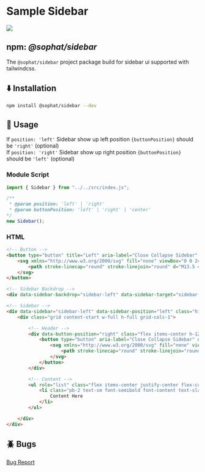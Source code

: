 # Sample Sidebar
![](https://sidebar.hey1010.com/assets/home.webp)


## npm: ***@sophat/sidebar***
The `@sophat/sidebar` project package build for sidebar ui supported with tailwindcss.

## ⬇️ Installation
```sh
npm install @sophat/sidebar --dev
```

## 📂 Usage

If `position: 'left'` Sidebar show up left position `{buttonPosition}` should be `'right'` (optional)
<br/>
If `position: 'right'` Sidebar show up right position `{buttonPosition}` should be `'left'` (optional)

### Module Script
```js
import { Sidebar } from "../../src/index.js";

/**
 * @param position: 'left' | 'right'
 * @param buttonPosition: 'left' | 'right' | 'center'
*/
new Sidebar();
```

### HTML
```html
<!-- Button -->
<button type="button" title="Left" aria-label="Close Collapse Sidebar" data-sidebar-target="sidebar-left" class="flex items-center justify-center rounded-lg hover:bg-slate-50 ring-1 ring-black/10 w-8 h-8">
    <svg xmlns="http://www.w3.org/2000/svg" fill="none" viewBox="0 0 24 24" stroke-width="1.5" stroke="currentColor" class="w-4 h-4">
        <path stroke-linecap="round" stroke-linejoin="round" d="M13.5 4.5 21 12m0 0-7.5 7.5M21 12H3" />
    </svg>
</button>

<!-- Sidebar Backdrop -->
<div data-sidebar-backdrop="sidebar-left" data-sidebar-target="sidebar-left" class="hidden inset-0 fixed right-0 transition-opacity top-0 w-full h-full bg-black/25 z-[999]"></div>

<!-- Sidebar -->
<div data-sidebar="sidebar-left" data-sidebar-position="left" class="hidden justify-end fixed top-0 opacity-0 transition-all duration-500 w-0 max-w-[90%] h-full bg-white shadow-[-2px_0_20px_0_#00000022] z-[9999]">
    <div class="grid content-start w-full h-full grid-cols-1">

        <!-- Header -->
        <div data-button-position="right" class="flex items-center h-12 px-2">
            <button type="button" aria-label="Close Collapse Sidebar" data-sidebar-target="sidebar-left" class="flex items-center justify-center rounded-lg hover:bg-slate-50 ring-1 ring-black/10 w-7 h-7">
                <svg xmlns="http://www.w3.org/2000/svg" fill="none" viewBox="0 0 24 24" stroke-width="1.5" stroke="currentColor" class="w-3 h-3">
                    <path stroke-linecap="round" stroke-linejoin="round" d="M10.5 19.5 3 12m0 0 7.5-7.5M3 12h18" />
                </svg>
            </button>
        </div>

        <!-- Content -->
        <ul role="list" class="flex items-center justify-center flex-col h-full min-h-[calc(100vh_-48px)] bg-slate-100 gap-2 px-5 overflow-x-hidden overflow-y-auto py-7">
            <li class="pb-2 text-sm font-semibold font-content text-slate-700">
                Content Here
            </li>
        </ul>

    </div>
</div>
```


## 🪲 Bugs
[Bug Report](https://github.com/pphatdev/sidebar/issues/new)
